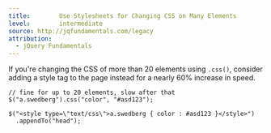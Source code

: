 ```yaml
---
title:        Use Stylesheets for Changing CSS on Many Elements
level:        intermediate
source: http://jqfundamentals.com/legacy
attribution:
  - jQuery Fundamentals
---
```


If you're changing the CSS of more than 20 elements using `.css()`, consider
adding a style tag to the page instead for a nearly 60% increase in speed.

```
// fine for up to 20 elements, slow after that
$("a.swedberg").css("color", "#asd123");

$("<style type=\"text/css\">a.swedberg { color : #asd123 }</style>")
  .appendTo("head");
```
